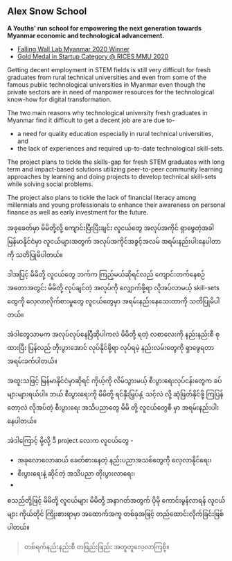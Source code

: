 
## Alex Snow School 
 
**A Youths' run school for empowering the next generation towards Myanmar economic and technological advancement.**

- [Falling Wall Lab Myanmar 2020 Winner](https://www.freiheit.org/yangon/falling-walls-lab-myanmar-2020)
- [Gold Medal in Startup Category @ RICES MMU 2020](https://rices.mmu.edu.my/files/RICES_Results.pdf)

Getting decent employment in STEM fields is still very difficult for fresh graduates from rural technical universities and even from some of the famous public technological universities in Myanmar even though the private sectors are in need of manpower resources for the technological know-how for digital transformation.

The two main reasons why technological university fresh graduates in Myanmar find it difficult to get a decent job are are due to-

 - a need for quality education especially in rural technical universities, and
 - the lack of experiences and required up-to-date technological skill-sets.
 
The project plans to tickle the skills-gap for fresh STEM graduates with long term and impact-based solutions utilizing peer-to-peer community learning approaches by learning and doing projects to develop technical skill-sets while solving social problems.

The project also plans to tickle the lack of financial literacy among millennials and young professionals to enhance their awareness on personal finance as well as early investment for the future.


အခုခေတ်မှာ မိမိတို့လို့ ကျောင်းပြီးပြီးချင်း လူငယ်တွေ အလုပ်အကိုင် ရှာဖွေတဲ့အခါ မြန်မာနိုင်ငံမှာ လူငယ်များအတွက် အလုပ်အကိုင်အခွင့်အလမ် အရမ်းနည်းပါးနေပါတာကို သတိပြုမိပါတယ်။

ဒါအပြင့် မိမိတို့ လူငယ်တွေ ဘက်က ကြည့်မယ်ဆိုရင်လည် ကျောင်းတက်နေစဉ်အတောအတွင်း မိမိတို့ လုပ်ချင်တဲ့ အလုပ်ကို လျှောက်ဖို့ရာ လိုအပ်လာမယ့် skill-sets တွေကို လေ့လာလိုက်စားမှုတွေ လူငယ်တွေမှာ အရမ်းနည်းနေသေးတာကို သတိပြုမိပါတယ်။

အဲဒါတွေသာမက အလုပ်လုပ်နေပြီဆိုပါကလဲ မိမိတို့ ရတဲ့ လစာလေးကို နည်းနည်းစီ စုထားပြီး ပြန်လည် တိုးပွားအောင် လုပ်နိုင်ဖို့ရာ လုပ်ရမဲ့ နည်းလမ်းတွေကို ရှာဖွေရတာ အရမ်းခက်ပါတယ်။

အထူးသဖြင့် မြန်မာနိုင်ငံမှာဆိုရင် ကိုယ့်ကို လိမ်သွားမယ့် စီးပွားရေးလုပ်ငန်းတွေက ခပ်များများရယ်ပါ။ ဘယ် စီးပွားရေးကို မိမိတို့ ရင်နှီးမြှပ်နှံ့ သင့်လဲ လို့ ဆုံဖြတ်နိုင်ဖို့ ကြပြန်တော့လဲ လိုအပ်တဲ့ စီးပွားရေး အသိပညာတွေ မိမိ တို့ လူငယ်တွေစီ မှာ အရမ်းနည်းပါးနေပါတယ်။

အဲဒါကြောင့် မို့လို့ ဒီ project လေးက လူငယ်တွေ -

 - အခုလောလောဆယ် ခေတ်စားနေတဲ့ နည်းပညာအသစ်တွေကို လေ့လာနိုင်ရေး၊
 - စီးပွားရေးနဲ့ ဆိုင်တဲ့ အသိပညာ တိုးပွားလာရေး၊
 - 
စသည်တို့ဖြင့် မိမိတို့ လူငယ်များ မိမိတို့ အနာဂတ်အတွက် ပိုမို ကောင်းမွန်လာရန် လူငယ်များ ကိုယ်တိုင် ကြိုးစားရာမှာ အထောက်အကူ တစ်ခုအဖြင့် တည်ထောင်းလိုက်ခြင်းဖြစ်ပါတယ်။

> တစ်ရက်နည်းနည်းစီ တဖြည်းဖြည်း အတူတူလေ့လာကြစို့။
